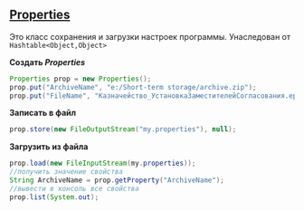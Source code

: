 ## [Properties][1]
Это класс сохранения и загрузки настроек программы. Унаследован от `Hashtable<Object,Object>`

**Создать _Properties_**
```java
Properties prop = new Properties();
prop.put("ArchiveName", "e:/Short-term storage/archive.zip");
prop.put("FileName", "Казначейство_УстановкаЗаместителейСогласования.epf");
```

**Записать в файл**
```java
prop.store(new FileOutputStream("my.properties"), null);
```

**Загрузить из файла**
```java
prop.load(new FileInputStream(my.properties));
//получить значение свойства
String ArchiveName = prop.getProperty("ArchiveName");
//вывести в консоль все свойства
prop.list(System.out);
```


[1]: https://docs.oracle.com/javase/8/docs/api/java/util/Properties.html
